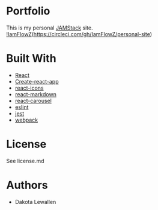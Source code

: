 # Portfolio
This is my personal [JAMStack](https://jamstack.org/) site.
[!IamFlowZ](https://circleci.com/gh/IamFlowZ/personal-site.svg?style=svg)(https://circleci.com/gh/IamFlowZ/personal-site)

# Built With
* [React](https://reactjs.org)
* [Create-react-app](https://github.com/facebook/create-react-app)
* [react-icons](https://github.com/react-icons/react-icons)
* [react-markdown](https://github.com/rexxars/react-markdown)
* [react-carousel](https://github.com/brainhubeu/react-carousel)
* [eslint](https://github.com/eslint/eslint)
* [jest](https://jestjs.io/)
* [webpack](https://webpack.js.org/)

# License
See license.md

# Authors
* Dakota Lewallen
